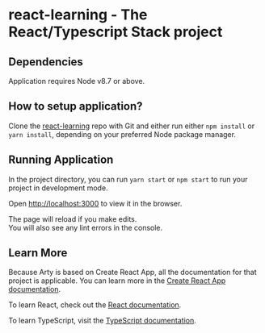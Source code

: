 # react-learning - The React/Typescript Stack project

## Dependencies

Application requires Node v8.7 or above.

## How to setup application?

Clone the [react-learning](https://github.com/khaziwallis/react-learning) repo with Git and either run either `npm install` or `yarn install`, depending on your preferred Node package manager.


## Running Application

In the project directory, you can run `yarn start` or `npm start` to run your project in development mode.

Open [http://localhost:3000](http://localhost:3000) to view it in the browser.

The page will reload if you make edits.<br>
You will also see any lint errors in the console.

## Learn More

Because Arty is based on Create React App, all the documentation for that project is applicable. You can learn more in the [Create React App documentation](https://facebook.github.io/create-react-app/docs/getting-started).

To learn React, check out the [React documentation](https://reactjs.org/).

To learn TypeScript, visit the [TypeScript documentation](https://www.typescriptlang.org/docs/home.html).
